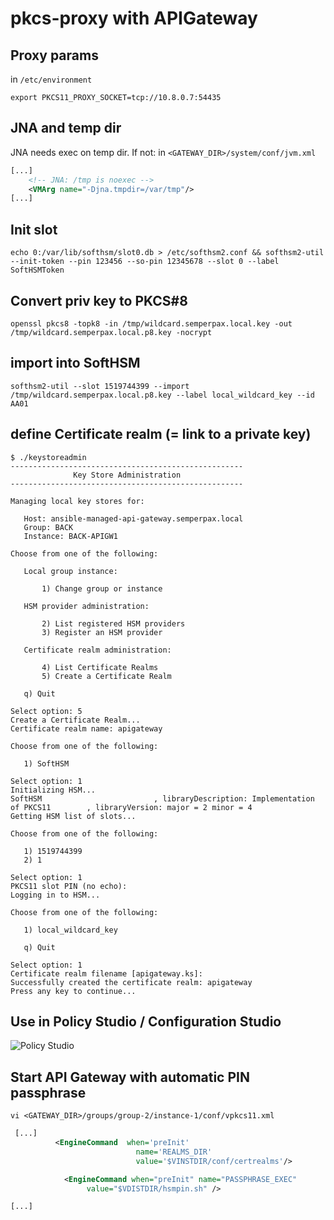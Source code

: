 # pkcs-proxy with APIGateway

## Proxy params

in `/etc/environment`

```shell
export PKCS11_PROXY_SOCKET=tcp://10.8.0.7:54435
```

## JNA and temp dir

JNA needs exec on temp dir. If not:
in `<GATEWAY_DIR>/system/conf/jvm.xml`

```xml
[...]
    <!-- JNA: /tmp is noexec -->
    <VMArg name="-Djna.tmpdir=/var/tmp"/>
[...]
```

## Init slot

```shell
echo 0:/var/lib/softhsm/slot0.db > /etc/softhsm2.conf && softhsm2-util --init-token --pin 123456 --so-pin 12345678 --slot 0 --label SoftHSMToken
```

## Convert priv key to PKCS#8

```shell
openssl pkcs8 -topk8 -in /tmp/wildcard.semperpax.local.key -out /tmp/wildcard.semperpax.local.p8.key -nocrypt
```

## import into SoftHSM

```shell
softhsm2-util --slot 1519744399 --import /tmp/wildcard.semperpax.local.p8.key --label local_wildcard_key --id AA01
```

## define Certificate realm (= link to a private key)

```shell
$ ./keystoreadmin
----------------------------------------------------
              Key Store Administration
----------------------------------------------------

Managing local key stores for:

   Host: ansible-managed-api-gateway.semperpax.local
   Group: BACK
   Instance: BACK-APIGW1

Choose from one of the following:

   Local group instance:

       1) Change group or instance

   HSM provider administration:

       2) List registered HSM providers
       3) Register an HSM provider

   Certificate realm administration:

       4) List Certificate Realms
       5) Create a Certificate Realm

   q) Quit

Select option: 5
Create a Certificate Realm...
Certificate realm name: apigateway

Choose from one of the following:

   1) SoftHSM

Select option: 1
Initializing HSM...
SoftHSM                         , libraryDescription: Implementation of PKCS11        , libraryVersion: major = 2 minor = 4
Getting HSM list of slots...

Choose from one of the following:

   1) 1519744399
   2) 1

Select option: 1
PKCS11 slot PIN (no echo): 
Logging in to HSM...

Choose from one of the following:

   1) local_wildcard_key

   q) Quit

Select option: 1
Certificate realm filename [apigateway.ks]: 
Successfully created the certificate realm: apigateway
Press any key to continue...
```

## Use in Policy Studio / Configuration Studio

![Policy Studio](https://linx.semperpax.com/selif/3eshyn2f.png)

## Start API Gateway with automatic PIN passphrase

```shell
vi <GATEWAY_DIR>/groups/group-2/instance-1/conf/vpkcs11.xml
```

```xml
 [...]
          <EngineCommand  when='preInit'
                            name='REALMS_DIR'
                            value='$VINSTDIR/conf/certrealms'/>

            <EngineCommand when="preInit" name="PASSPHRASE_EXEC"
                 value="$VDISTDIR/hsmpin.sh" />

[...]
```

